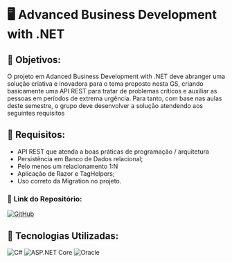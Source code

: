 # 🖥️ **Advanced Business Development with .NET**

## 🔶 **Objetivos:**
 O projeto em Adanced Business Development with .NET deve abranger uma solução criativa e inovadora para o tema proposto nesta 
GS, criando basicamente uma API REST para tratar de problemas críticos e auxiliar as pessoas em períodos de extrema urgência. Para 
tanto, com base nas aulas deste semestre, o grupo deve desenvolver a solução atendendo aos seguintes requisitos

## 🔧 **Requisitos:**
- API REST que atenda a boas práticas de programação / arquitetura
- Persistência em Banco de Dados relacional;
- Pelo menos um relacionamento 1:N
- Aplicação de Razor e TagHelpers;
- Uso correto da Migration no projeto.


### 📂 **Link do Repositório:**  
[![GitHub](https://img.shields.io/badge/GitHub-Repositório-blue?style=flat-square&logo=github)](https://github.com/carmipa/GS_FIAP_2025_1SM/tree/main/Advanced_Business_Development_with.NET)

## 🎨 **Tecnologias Utilizadas:**
![C#](https://img.shields.io/badge/C%23-239120?style=flat-square&logo=csharp)
![ASP.NET Core](https://img.shields.io/badge/ASP.NET%20Core-512BD4?style=flat-square&logo=dotnet)
![Oracle](https://img.shields.io/badge/Oracle-F80000?style=flat-square&logo=oracle)
